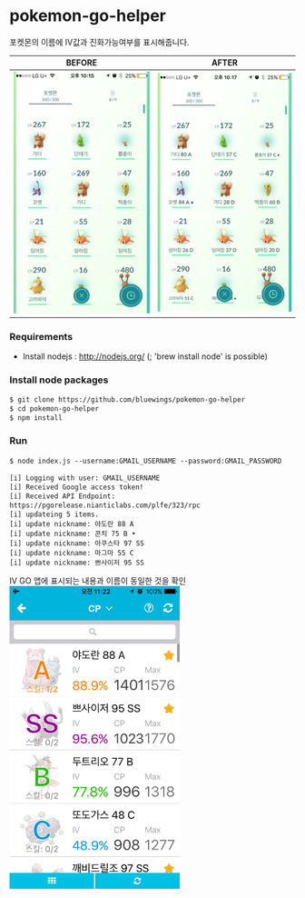 # pokemon-go-helper

포켓몬의 이름에 IV값과 진화가능여부를 표시해줍니다.

| BEFORE | AFTER |
|--------|-------|
| <img src="/sample/img/pokemons-before.jpeg" width="400"> | <img src="/sample/img/pokemons-after.jpeg" width="400"> |

### Requirements
- Install nodejs : http://nodejs.org/
(; 'brew install node' is possible)

### Install node packages
```
$ git clone https://github.com/bluewings/pokemon-go-helper
$ cd pokemon-go-helper
$ npm install
```

### Run
```
$ node index.js --username:GMAIL_USERNAME --password:GMAIL_PASSWORD
```
```
[i] Logging with user: GMAIL_USERNAME
[i] Received Google access token!
[i] Received API Endpoint: https://pgorelease.nianticlabs.com/plfe/323/rpc
[i] updateing 5 items.
[i] update nickname: 야도란 88 A
[i] update nickname: 콘치 75 B •
[i] update nickname: 아쿠스타 97 SS
[i] update nickname: 마그마 55 C
[i] update nickname: 쁘사이저 95 SS
```

IV GO 앱에 표시되는 내용과 이름이 동일한 것을 확인<br>
<img src="/sample/img/iv-go.jpeg" width="300">
